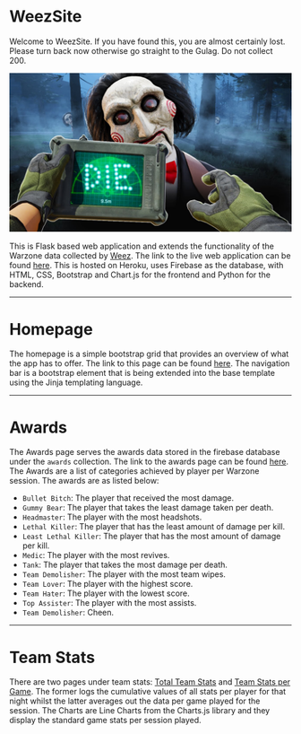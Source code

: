 # WeezSite

Welcome to WeezSite. If you have found this, you are almost certainly lost. Please turn back now otherwise 
go straight to the Gulag. Do not collect 200.

![Weez](static/img/die.jpg)

This is Flask based web application and extends the functionality of the Warzone data collected by 
[Weez](https://github.com/rumeeahmed/Weez). The link to the live web application can be found 
[here](http://weezingtonsilva.herokuapp.com/). This is hosted on Heroku, uses Firebase as the database,
with HTML, CSS,  Bootstrap and Chart.js for the frontend and Python for the backend.

---

# Homepage

The homepage is a simple bootstrap grid that provides an overview of what the app has to offer. The link
to this page can be found [here](http://weezingtonsilva.herokuapp.com/). The navigation bar is a bootstrap
element that is being extended into the base template using the Jinja templating language.

---

# Awards

The Awards page serves the awards data stored in the firebase database under the `awards` collection. The
link to the awards page can be found [here](http://weezingtonsilva.herokuapp.com/awards). The Awards are
a list of categories achieved by player per Warzone session. The awards are as listed below:

- `Bullet Bitch`: The player that received the most damage.
- `Gummy Bear`: The player that takes the least damage taken per death.
- `Headmaster`: The player with the most headshots.
- `Lethal Killer`: The player that has the least amount of damage per kill.
- `Least Lethal Killer`: The player that has the most amount of damage per kill.
- `Medic`: The player with the most revives.
- `Tank`: The player that takes the most damage per death.
- `Team Demolisher`: The player with the most team wipes.
- `Team Lover`: The player with the highest score.
- `Team Hater`: The player with the lowest score.
- `Top Assister`: The player with the most assists.
- `Team Demolisher`: Cheen.

---

# Team Stats

There are two pages under team stats: [Total Team Stats](http://weezingtonsilva.herokuapp.com/team_stats) 
and [Team Stats per Game](http://weezingtonsilva.herokuapp.com/team_stats_per_game). The former logs the 
cumulative values of all stats per player for that night whilst the latter averages out the data per game 
played for the session. The Charts are Line Charts from the Charts.js library and they display the standard
game stats per session played.